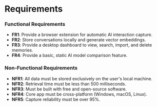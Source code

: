 # Requirements

### Functional Requirements
* **FR1**: Provide a browser extension for automatic AI interaction capture.
* **FR2**: Store conversations locally and generate vector embeddings.
* **FR3**: Provide a desktop dashboard to view, search, import, and delete memories.
* **FR4**: Provide a basic, static AI model comparison feature.

### Non-Functional Requirements
* **NFR1**: All data must be stored exclusively on the user's local machine.
* **NFR2**: Retrieval time must be less than 500 milliseconds.
* **NFR3**: Must be built with free and open-source software.
* **NFR4**: Core app must be cross-platform (Windows, macOS, Linux).
* **NFR5**: Capture reliability must be over 95%.